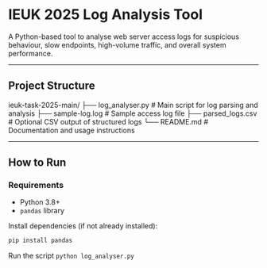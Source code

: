 # IEUK 2025 Log Analysis Tool

A Python-based tool to analyse web server access logs for suspicious behaviour, slow endpoints, high-volume traffic, and overall system performance.

---

## Project Structure
ieuk-task-2025-main/
├── log_analyser.py # Main script for log parsing and analysis
├── sample-log.log # Sample access log file
├── parsed_logs.csv # Optional CSV output of structured logs
└── README.md # Documentation and usage instructions


---

## How to Run

### Requirements

- Python 3.8+
- `pandas` library

Install dependencies (if not already installed):

```bash
pip install pandas
```

Run the script
```python log_analyser.py```


